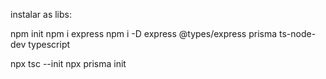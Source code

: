 instalar as libs:

npm init
npm i express
npm i -D express @types/express prisma ts-node-dev typescript

npx tsc --init
npx prisma init
